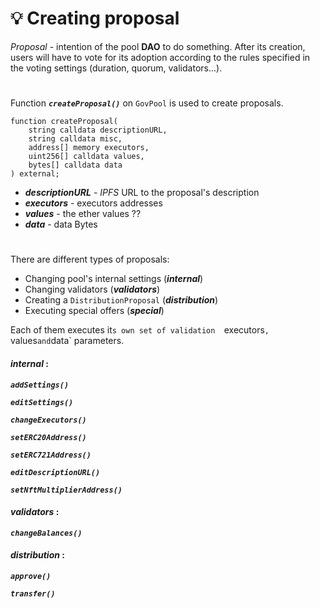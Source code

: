# 💡 Creating proposal

*Proposal* - intention of the pool **DAO** to do something. After its creation, users will have to vote for its adoption according to the rules specified in the voting settings (duration, quorum, validators...).

#
Function ***`createProposal()`*** on `GovPool` is used to create proposals.
```solidity
function createProposal(
    string calldata descriptionURL,
    string calldata misc,
    address[] memory executors,
    uint256[] calldata values,
    bytes[] calldata data
) external;
```
- ***descriptionURL*** - *IPFS* URL to the proposal's description
- ***executors*** - executors addresses
- ***values*** - the ether values ??
- ***data*** - data Bytes

#

There are different types of proposals:
- Changing pool's internal settings (***internal***)
- Changing validators (***validators***)
- Creating a `DistributionProposal` (***distribution***)
- Executing special offers (***special***)

Each of them executes it`s own set of validation  `executors`, `values` and `data` parameters.

#### ***internal*** :

***`addSettings()`***

***`editSettings()`***

 ***`changeExecutors()`***
 
 ***`setERC20Address()`***
 
 ***`setERC721Address()`***
 
 ***`editDescriptionURL()`***
 
 ***`setNftMultiplierAddress()`***

 #### ***validators*** :

 ***`changeBalances()`***

 #### ***distribution*** :

 ***`approve()`***
 
 ***`transfer()`***

#### 

